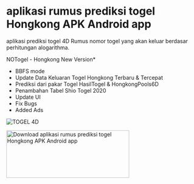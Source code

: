 # aplikasi rumus prediksi togel Hongkong APK Android app
aplikasi prediksi togel 4D Rumus nomor togel yang akan keluar berdasar perhitungan alogarithma.

NOTogel - Hongkong
New Version*
- BBFS mode
- Update Data Keluaran Togel Hongkong Terbaru & Tercepat
- Prediksi dari pakar Togel HasilTogel & HongkongPools6D
- Penambahan Tabel Shio Togel 2020 
- Update UI
- Fix Bugs
- Added Ads

![TOGEL 4D](https://i.ibb.co/b7Gv58B/Prediksi-Togel-Hongkong-Terampuh-terbaik-terbaru-paling-jitu.jpg)

<a href="https://play.google.com/store/apps/details?id=rz.rumusprediksi.togelhongkong" target="_blank"><img alt="Download aplikasi rumus prediksi togel Hongkong APK Android app" src="https://i.ibb.co/nnQBHcj/google-play-badge.png" width="323" height="125"></a>
